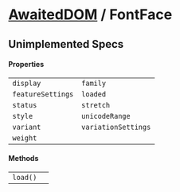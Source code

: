 # [AwaitedDOM](/docs/basic-interfaces/awaited-dom) <span>/</span> FontFace

## Unimplemented Specs

#### Properties

 |   |   | 
 | --- | --- | 
 | `display` | `family`
`featureSettings` | `loaded`
`status` | `stretch`
`style` | `unicodeRange`
`variant` | `variationSettings`
`weight` |  | 

#### Methods

 |   |   | 
 | --- | --- | 
 | `load()` |  | 

